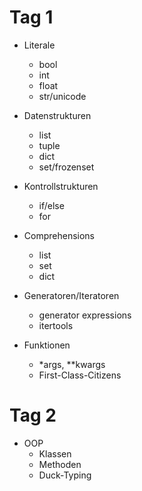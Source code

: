 Tag 1
=====

- Literale
  - bool
  - int
  - float
  - str/unicode

- Datenstrukturen
  - list
  - tuple
  - dict
  - set/frozenset

- Kontrollstrukturen
  - if/else
  - for

- Comprehensions
  - list
  - set
  - dict

- Generatoren/Iteratoren
  - generator expressions
  - itertools

- Funktionen
  - *args, **kwargs
  - First-Class-Citizens

Tag 2
=====

- OOP
  - Klassen
  - Methoden
  - Duck-Typing
